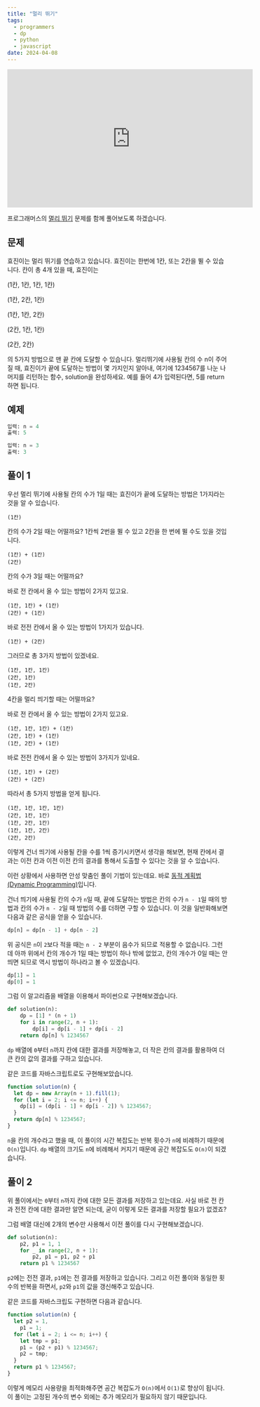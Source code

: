 ```yaml
---
title: "멀리 뛰기"
tags:
  - programmers
  - dp
  - python
  - javascript
date: 2024-04-08
---
```


<iframe width="560" height="315" src="https://www.youtube.com/embed/JiUSEt5ff24?si=3AzKQiYYvI30iaoo" title="YouTube video player" frameborder="0" allow="accelerometer; autoplay; clipboard-write; encrypted-media; gyroscope; picture-in-picture; web-share" referrerpolicy="strict-origin-when-cross-origin" allowfullscreen></iframe>

프로그래머스의 [멀리 뛰기](https://school.programmers.co.kr/learn/courses/30/lessons/12914) 문제를 함께 풀어보도록 하겠습니다.

## 문제

효진이는 멀리 뛰기를 연습하고 있습니다.
효진이는 한번에 1칸, 또는 2칸을 뛸 수 있습니다.
칸이 총 4개 있을 때, 효진이는

(1칸, 1칸, 1칸, 1칸)

(1칸, 2칸, 1칸)

(1칸, 1칸, 2칸)

(2칸, 1칸, 1칸)

(2칸, 2칸)

의 5가지 방법으로 맨 끝 칸에 도달할 수 있습니다.
멀리뛰기에 사용될 칸의 수 n이 주어질 때, 효진이가 끝에 도달하는 방법이 몇 가지인지 알아내, 여기에 1234567를 나눈 나머지를 리턴하는 함수, solution을 완성하세요.
예를 들어 4가 입력된다면, 5를 return하면 됩니다.

## 예제

```py
입력: n = 4
출력: 5
```

```py
입력: n = 3
출력: 3
```

## 풀이 1

우선 멀리 뛰기에 사용될 칸의 수가 1일 때는 효진이가 끝에 도달하는 방법은 1가지라는 것을 알 수 있습니다.

```
(1칸)
```

칸의 수가 2일 때는 어떨까요?
1칸씩 2번을 뛸 수 있고 2칸을 한 번에 뛸 수도 있을 것입니다.

```
(1칸) + (1칸)
(2칸)
```

칸의 수가 3일 때는 어떨까요?

바로 전 칸에서 올 수 있는 방법이 2가지 있고요.

```
(1칸, 1칸) + (1칸)
(2칸) + (1칸)
```

바로 전전 칸에서 올 수 있는 방법이 1가지가 있습니다.

```
(1칸) + (2칸)
```

그러므로 총 3가지 방법이 있겠네요.

```
(1칸, 1칸, 1칸)
(2칸, 1칸)
(1칸, 2칸)
```

4칸을 멀리 띄기할 때는 어떨까요?

바로 전 칸에서 올 수 있는 방법이 2가지 있고요.

```
(1칸, 1칸, 1칸) + (1칸)
(2칸, 1칸) + (1칸)
(1칸, 2칸) + (1칸)
```

바로 전전 칸에서 올 수 있는 방법이 3가지가 있네요.

```
(1칸, 1칸) + (2칸)
(2칸) + (2칸)
```

따라서 총 5가지 방법을 얻게 됩니다.

```
(1칸, 1칸, 1칸, 1칸)
(2칸, 1칸, 1칸)
(1칸, 2칸, 1칸)
(1칸, 1칸, 2칸)
(2칸, 2칸)
```

이렇게 건너 띄기에 사용될 칸을 수를 1씩 증기시키면서 생각을 해보면,
현재 칸에서 결과는 이전 칸과 이전 이전 칸의 결과를 통해서 도출할 수 있다는 것을 알 수 있습니다.

이런 상황에서 사용하면 안성 맞춤인 풀이 기법이 있는데요.
바로 [동적 계획법 (Dynamic Programming)](/algorithms/dp/)입니다.

건너 띄기에 사용될 칸의 수가 `n`일 때, 끝에 도달하는 방법은 칸의 수가 `n - 1`일 때의 방법과 칸의 수가 `n - 2`일 때 방법의 수를 더하면 구할 수 있습니다.
이 것을 일반화해보면 다음과 같은 공식을 얻을 수 있습니다.

```py
dp[n] = dp[n - 1] + dp[n - 2]
```

위 공식은 `n`이 `2`보다 적을 때는 `n - 2` 부분이 음수가 되므로 적용할 수 없습니다.
그런데 아까 위에서 칸의 개수가 1일 때는 방법이 하나 밖에 없었고, 칸의 개수가 0일 때는 안 띄면 되므로 역시 방법이 하나라고 볼 수 있겠습니다.

```py
dp[1] = 1
dp[0] = 1
```

그럼 이 알고리즘을 배열을 이용해서 파이썬으로 구현해보겠습니다.

```py
def solution(n):
    dp = [1] * (n + 1)
    for i in range(2, n + 1):
        dp[i] = dp[i - 1] + dp[i - 2]
    return dp[n] % 1234567
```

`dp` 배열에 `0`부터 `n`까지 칸에 대한 결과를 저장해놓고, 더 작은 칸의 결과를 활용하여 더 큰 칸의 값의 결과를 구하고 있습니다.

같은 코드를 자바스크립트로도 구현해보았습니다.

```js
function solution(n) {
  let dp = new Array(n + 1).fill(1);
  for (let i = 2; i <= n; i++) {
    dp[i] = (dp[i - 1] + dp[i - 2]) % 1234567;
  }
  return dp[n] % 1234567;
}
```

`n`을 칸의 개수라고 했을 때, 이 풀이의 시간 복잡도는 반복 횟수가 `n`에 비례하기 때문에 `O(n)`입니다.
`dp` 배열의 크기도 `n`에 비례해서 커지기 때문에 공간 복잡도도 `O(n)`이 되겠습니다.

## 풀이 2

위 풀이에서는 `0`부터 `n`까지 칸에 대한 모든 결과를 저장하고 있는데요.
사실 바로 전 칸과 전전 칸에 대한 결과만 알면 되는데, 굳이 이렇게 모든 결과를 저장할 필요가 없겠죠?

그럼 배열 대신에 2개의 변수만 사용해서 이전 풀이를 다시 구현해보겠습니다.

```py
def solution(n):
    p2, p1 = 1, 1
    for _ in range(2, n + 1):
        p2, p1 = p1, p2 + p1
    return p1 % 1234567
```

`p2`에는 전전 결과, `p1`에는 전 결과를 저장하고 있습니다.
그리고 이전 풀이와 동일한 횟수의 반복을 하면서, `p2`와 `p1`의 값을 갱신해주고 있습니다.

같은 코드를 자바스크립도 구현하면 다음과 같습니다.

```js
function solution(n) {
  let p2 = 1,
    p1 = 1;
  for (let i = 2; i <= n; i++) {
    let tmp = p1;
    p1 = (p2 + p1) % 1234567;
    p2 = tmp;
  }
  return p1 % 1234567;
}
```

이렇게 메모리 사용량을 최적화해주면 공간 복잡도가 `O(n)`에서 `O(1)`로 향상이 됩니다.
이 풀이는 고정된 개수의 변수 외에는 추가 메모리가 필요하지 않기 때문입니다.
